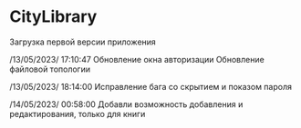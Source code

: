 # CityLibrary
Загрузка первой версии приложения 

/13/05/2023/ 17:10:47
Обновление окна авторизации
Обновление файловой топологии

/13/05/2023/ 18:14:00
Исправление бага со скрытием и показом пароля

/14/05/2023/ 00:58:00
Добавли возможность добавления и редактирования, только для книги
